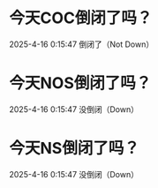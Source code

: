 # 今天COC倒闭了吗？

2025-4-16 0:15:47 倒闭了（Not Down）

# 今天NOS倒闭了吗？

2025-4-16 0:15:47 没倒闭（Down）

# 今天NS倒闭了吗？

2025-4-16 0:15:47 没倒闭（Down）

